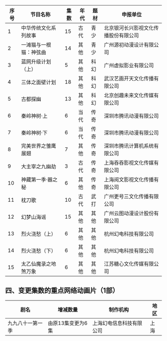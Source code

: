  序号 | 节目名称 | 集数 | 年代 | 题材 | 申报单位 
---|---|---|---|---|---
 1 | 中华传统文化系列故事 | 15 | 古代 | 青少 | 北京银河长兴影视文化传播股份有限公司 
 2 | 一滩猫与一根猫：神弦曲 | 14 | 其他 | 青少 | 广州源初动漫设计有限公司 
 3 | 蓝网升级计划（上） | 5 | 其他 | 科幻 | 广州虚拟影业有限公司 
 4 | 三体之面壁计划 | 18 | 其他 | 科幻 | 武汉艺画开天文化传播有限公司 
 5 | 古都探幽 | 13 | 其他 | 科幻 | 北京创趣未来文化传媒有限公司 
 6 | 秦岭神树·上 | 6 | 当代 | 传奇 | 深圳市腾讯动漫有限公司 
 7 | 秦岭神树·下 | 6 | 当代 | 传奇 | 深圳市腾讯动漫有限公司 
 8 | 完美世界之雏鹰展翅 | 7 | 其他 | 传奇 | 深圳市腾讯计算机系统有限公司 
 9 | 大主宰之九幽劫 | 3 | 古代 | 传奇 | 上海吞吞影视文化传媒有限公司 
 10 | 神藏第一季·器之秘 | 6 | 其他 | 传奇 | 上海阅文影视文化传播有限公司 
 11 | 枕刀歌 | 10 | 古代 | 武打 | 广州更号三文化传播有限公司 
 12 | 幻梦山海谣 | 15 | 其他 | 其他 | 广州云图动漫设计股份有限公司 
 13 | 烈火浇愁（上） | 6 | 其他 | 其他 | 杭州幻电科技有限公司 
 14 | 烈火浇愁（下） | 6 | 其他 | 其他 | 杭州幻电科技有限公司 
 15 | 太乙仙魔录之地煞万象 | 6 | 其他 | 其他 | 江苏糖心文化传媒有限公司 

## 四、变更集数的重点网络动画片（1部）
 剧名 | 增减数量 | 制作机构 | 地区 
---|---|---|---
 九九八十一第一季 | 由原13集变更为6集 | 上海幻电信息科技有限公司 | 上海 

